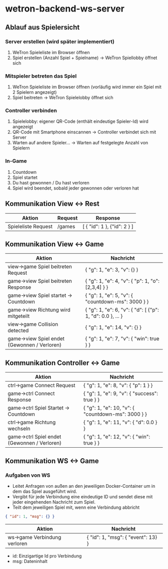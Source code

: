 # wetron-backend-ws-server

## Ablauf aus Spielersicht

### Server erstellen (wird später implementiert)

1. WeTron Spieleliste im Browser öffnen
1. Spiel erstellen (Anzahl Spiel + Spielname) -> WeTron Spiellobby öffnet sich

### Mitspieler betreten das Spiel

1. WeTron Spieleliste im Browser öffnen (vorläufig wird immer ein Spiel mit 2 Spielern angezeigt)
1. Spiel beitreten -> WeTron Spielelobby öffnet sich

### Controller verbinden

1. Spielelobby: eigener QR-Code (enthält eindeutige Spieler-Id) wird angezeigt
1. QR-Code mit Smartphone einscannen -> Controller verbindet sich mit Server
1. Warten auf andere Spieler... -> Warten auf festgelegte Anzahl von Spielern

### In-Game

1. Countdown
1. Spiel startet
1. Du hast gewonnen / Du hast verloren
1. Spiel wird beendet, sobald jeder gewonnen oder verloren hat

## Kommunikation View <-> Rest

|Aktion                                         |Request                        |Response                           |
|-----------------------------------------------|-------------------------------|-----------------------------------|
|Spieleliste Request                            |/games                         |[ { "id": 1 }, {"id": 2 } ]        |

## Kommunikation View <-> Game

|Aktion                                         |Nachricht                                                          |
|-----------------------------------------------|-------------------------------------------------------------------|
|view->game Spiel beitreten Request             |{ "g": 1, "e": 3, "v": {} }                                        |
|game->view Spiel beitreten Response            |{ "g": 1, "e": 4, "v": { "p": 1, "o": [2,3,4] } }                  |
|game->view Spiel startet -> Countdown          |{ "g": 1, "e": 5, "v": { "countdown-ms": 3000 } }                  |
|game->view Richtung wird mitgeteilt            |{ "g": 1, "e": 6, "v": { "d": [ {"p": 1, "d": 0.0 }, ... }         |
|view->game Collision detected                  |{ "g": 1, "e": 14, "v": {} }                                       |
|game->view Spiel endet (Gewonnen / Verloren)   |{ "g": 1, "e": 7, "v": { "win": true } }                           |

## Kommunikation Controller <-> Game

|Aktion                                         |Nachricht                                                          |
|-----------------------------------------------|-------------------------------------------------------------------|
|ctrl->game Connect Request                     |{ "g": 1, "e": 8, "v": { "p": 1 } }                                |
|game->ctrl Connect Response                    |{ "g": 1, "e": 9, "v": { "success": true } }                       |
|game->ctrl Spiel Startet -> Countdown          |{ "g": 1, "e": 10, "v": { "countdown-ms": 3000 } }                 |
|ctrl->game Richtung wechseln                   |{ "g": 1, "e": 11, "v": { "d": 0.0 } }                             |
|game->ctrl Spiel endet (Gewonnen / Verloren)   |{ "g": 1, "e": 12, "v": { "win": true } }                          |

## Kommunikation WS <-> Game

### Aufgaben von WS

* Leitet Anfragen von außen an den jeweiligen Docker-Container um in dem das Spiel ausgeführt wird.
* Vergibt für jede Verbindung eine eindeutige ID und sendet diese mit jeder eingehenden Nachricht zum Spiel.
* Teilt dem jeweiligen Spiel mit, wenn eine Verbindung abbricht

```json
{ "id": 1, "msg": {} }
```

|Aktion                                         |Nachricht                                                      |
|-----------------------------------------------|---------------------------------------------------------------|
|ws->game Verbindung verloren                   |{ "id": 1, "msg": { "event": 13} }                             |

* id: Einzigartige Id pro Verbindung
* msg: Dateninhalt
